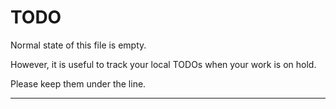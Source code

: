 # TODO

Normal state of this file is empty.

However, it is useful to track your local TODOs
when your work is on hold.

Please keep them under the line.

---

